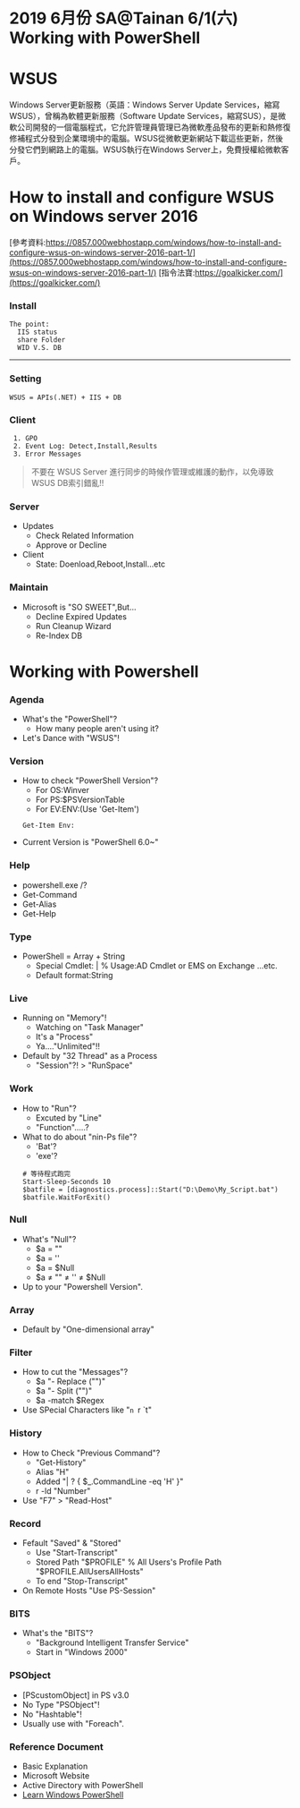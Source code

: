 # 2019 6月份 SA@Tainan 6/1(六) Working with PowerShell
# WSUS
Windows Server更新服務（英語：Windows Server Update Services，縮寫WSUS），曾稱為軟體更新服務（Software Update Services，縮寫SUS），是微軟公司開發的一個電腦程式，它允許管理員管理已為微軟產品發布的更新和熱修復修補程式分發到企業環境中的電腦。WSUS從微軟更新網站下載這些更新，然後分發它們到網路上的電腦。WSUS執行在Windows Server上，免費授權給微軟客戶。

# How to install and configure WSUS on Windows server 2016
[參考資料:https://0857.000webhostapp.com/windows/how-to-install-and-configure-wsus-on-windows-server-2016-part-1/](https://0857.000webhostapp.com/windows/how-to-install-and-configure-wsus-on-windows-server-2016-part-1/)
[指令法寶:https://goalkicker.com/](https://goalkicker.com/)
### Install
```
The point:
  IIS status
  share Folder
  WID V.S. DB
```
---
### Setting
```
WSUS = APIs(.NET) + IIS + DB
```
### Client
```
 1. GPO
 2. Event Log: Detect,Install,Results
 3. Error Messages
```

> 不要在 WSUS Server 進行同步的時候作管理或維護的動作，以免導致WSUS DB索引錯亂!!

### Server
- Updates
  * Check Related Information
  * Approve or Decline
- Client
  * State: Doenload,Reboot,Install...etc
  
### Maintain
- Microsoft is "SO SWEET",But...
  * Decline Expired Updates
  * Run Cleanup Wizard
  * Re-Index DB

# Working with Powershell
### Agenda
- What's the "PowerShell"?
  * How many people aren't using it?
- Let's Dance with "WSUS"!
### Version
- How to check "PowerShell Version"?
  * For OS:Winver
  * For PS:$PSVersionTable
  * For EV:ENV:(Use 'Get-Item')
  ```
  Get-Item Env:
  ```
- Current Version is "PowerShell 6.0~"
### Help
- powershell.exe /?
- Get-Command
- Get-Alias
- Get-Help
### Type
- PowerShell = Array + String
  * Special Cmdlet: |
    % Usage:AD Cmdlet or EMS on Exchange ...etc.
  * Default format:String
### Live
- Running on "Memory"!
  * Watching on "Task Manager"
  * It's a "Process"
  * Ya...."Unlimited"!!
- Default by "32 Thread" as a Process
  * "Session"?! > "RunSpace"
### Work
- How to "Run"?
  * Excuted by "Line"
  * "Function".....?
- What to do about "nin-Ps file"?
  * 'Bat'?
  * 'exe'?
  ```
  # 等待程式跑完
  Start-Sleep-Seconds 10
  $batfile = [diagnostics.process]::Start("D:\Demo\My_Script.bat")
  $batfile.WaitForExit()
  ```
### Null
- What's "Null"?
  * $a = ""
  * $a = ''
  * $a = $Null
  * $a ≠ "" ≠ '' ≠ $Null
- Up to your "Powershell Version".
### Array
- Default by "One-dimensional array"
### Filter
- How to cut the "Messages"?
  * $a "- Replace ("")"
  * $a "- Split ("")"
  * $a -match $Regex
- Use SPecial Characters like "`n `r `t"
### History
- How to Check "Previous Command"?
  * "Get-History"
  * Alias "H"
  * Added "| ? { $_.CommandLine -eq 'H' }"
  * r -ld "Number"
- Use "F7" > "Read-Host"
### Record
- Fefault "Saved" & "Stored"
  * Use "Start-Transcript"
  * Stored Path "$PROFILE"
    % All Users's Profile Path "$PROFILE.AllUsersAllHosts"
  * To end "Stop-Transcript"
- On Remote Hosts "Use PS-Session"
###  BITS
- What's the "BITS"?
  * "Background Intelligent Transfer Service"
  * Start in "Windows 2000"
### PSObject
- [PScustomObject] in PS v3.0
- No Type "PSObject"!
- No "Hashtable"!
- Usually use with "Foreach".
### Reference Document
- Basic Explanation
- Microsoft Website
- Active Directory with PowerShell
- [Learn Windows PowerShell](https://www.books.com.tw/products/0010809471)
